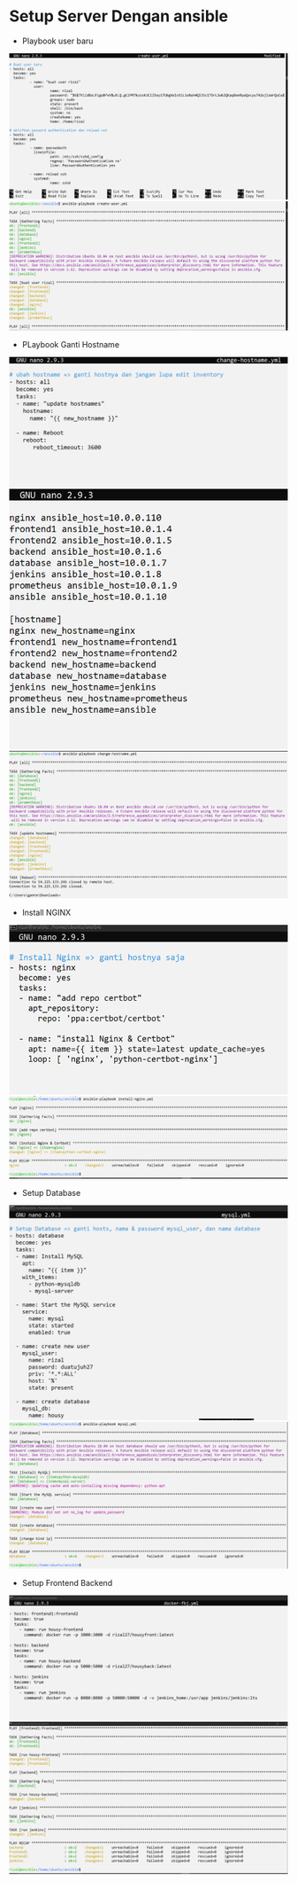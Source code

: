 # Setup Server Dengan ansible


- Playbook user baru

![](assets/01.PNG)
![](assets/02.PNG)

- PLaybook Ganti Hostname

![](assets/03.PNG)
![](assets/04.PNG)
![](assets/05.PNG)

- Install NGINX

![](assets/06.PNG)
![](assets/07.PNG)

- Setup Database

![](assets/08.PNG)
![](assets/09.PNG)

- Setup Frontend Backend

![](assets/11.PNG)
![](assets/12.PNG)